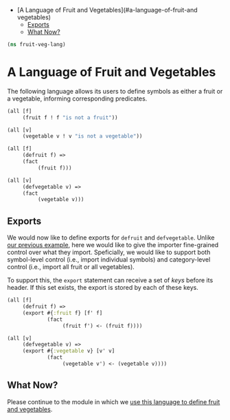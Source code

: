 * [A Language of Fruit and Vegetables](#a-language-of-fruit-and vegetables)
  * [Exports](#exports)
  * [What Now?](#what-now?)
```clojure
(ns fruit-veg-lang)

```
# A Language of Fruit and Vegetables

The following language allows its users to define symbols as either a fruit
or a vegetable, informing corresponding predicates.
```clojure
(all [f]
     (fruit f ! f "is not a fruit"))

(all [v]
     (vegetable v ! v "is not a vegetable"))

(all [f]
     (defruit f) =>
     (fact
          (fruit f)))

(all [v]
     (defvegetable v) =>
     (fact
          (vegetable v)))

```
## Exports

We would now like to define exports for `defruit` and `defvegetable`. Unlike
[our previous example](example-word-lang.md), here we would like to give the
importer fine-grained control over what they import. Speficially, we would
like to support both symbol-level control (i.e., import individual symbols)
and category-level control (i.e., import all fruit or all vegetables).

To support this, the `export` statement can receive a set of _keys_ before
its header. If this set exists, the export is stored by each of these keys.
```clojure
(all [f]
     (defruit f) =>
     (export #{:fruit f} [f' f]
             (fact
                  (fruit f') <- (fruit f))))

(all [v]
     (defvegetable v) =>
     (export #{:vegetable v} [v' v]
             (fact
                  (vegetable v') <- (vegetable v))))

```
## What Now?

Please continue to the module in which we
[use this language to define fruit and vegetables](fruit-veg-example.md).
